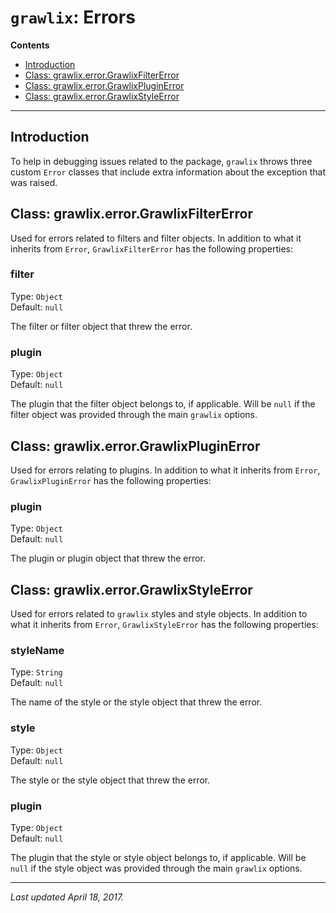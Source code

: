 # `grawlix`: Errors

__Contents__
- [Introduction](#introduction)
- [Class: grawlix.error.GrawlixFilterError](#class-grawlixerrorgrawlixfiltererror)
- [Class: grawlix.error.GrawlixPluginError](#class-grawlixerrorgrawlixpluginerror)
- [Class: grawlix.error.GrawlixStyleError](#class-grawlixerrorgrawlixstyleerror)

***

## Introduction

To help in debugging issues related to the package, `grawlix` throws three custom `Error` classes that include extra information about the exception that was raised.

## Class: grawlix.error.GrawlixFilterError

Used for errors related to filters and filter objects. In addition to what it inherits from `Error`, `GrawlixFilterError` has the following properties:

### filter

Type: `Object`<br>
Default: `null`

The filter or filter object that threw the error.

### plugin

Type: `Object`<br>
Default: `null`

The plugin that the filter object belongs to, if applicable. Will be `null` if the filter object was provided through the main `grawlix` options.

## Class: grawlix.error.GrawlixPluginError

Used for errors relating to plugins. In addition to what it inherits from `Error`, `GrawlixPluginError` has the following properties:

### plugin

Type: `Object`<br>
Default: `null`

The plugin or plugin object that threw the error.

## Class: grawlix.error.GrawlixStyleError

Used for errors related to `grawlix` styles and style objects. In addition to what it inherits from `Error`, `GrawlixStyleError` has the following properties:

### styleName

Type: `String`<br>
Default: `null`

The name of the style or the style object that threw the error.

### style

Type: `Object`<br>
Default: `null`

The style or the style object that threw the error.

### plugin

Type: `Object`<br>
Default: `null`

The plugin that the style or style object belongs to, if applicable. Will be `null` if the style object was provided through the main `grawlix` options.

***

*Last updated April 18, 2017.*
